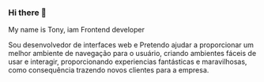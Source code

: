 ### Hi there 👋
My name is Tony, iam Frontend developer 

Sou desenvolvedor de interfaces web e
Pretendo ajudar a proporcionar um
melhor ambiente de navegação para o
usuário, criando ambientes fáceis de usar
e interagir, proporcionando experiencias
fantásticas e maravilhosas, como
consequência trazendo novos clientes
para a empresa.
<!--
**Antonio-Sitoe/Antonio-Sitoe** is a ✨ _special_ ✨ repository because its `README.md` (this file) appears on your GitHub profile.

Here are some ideas to get you started:

- 🔭 I’m currently working on ...
- 🌱 I’m currently learning ...
- 👯 I’m looking to collaborate on ...
- 🤔 I’m looking for help with ...
- 💬 Ask me about ...
- 📫 How to reach me: ...
- 😄 Pronouns: ...
- ⚡ Fun fact: ...
-->
